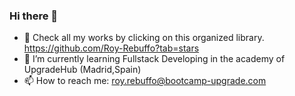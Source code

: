 ### Hi there 👋
- 💖 Check all my works by clicking on this organized library. https://github.com/Roy-Rebuffo?tab=stars
- 🌱 I’m currently learning Fullstack Developing in the academy of UpgradeHub (Madrid,Spain)
- 📫 How to reach me: roy.rebuffo@bootcamp-upgrade.com
<!--
**Roy-Rebuffo/Roy-Rebuffo** is a ✨ _special_ ✨ repository because its `README.md` (this file) appears on your GitHub profile.

Here are some ideas to get you started:

- 🔭 I’m currently working on ...
- 🌱 I’m currently learning ...
- 👯 I’m looking to collaborate on ...
- 🤔 I’m looking for help with ...
- 💬 Ask me about ...
- 📫 How to reach me: ...
- 😄 Pronouns: ...
- ⚡ Fun fact: ...
-->
